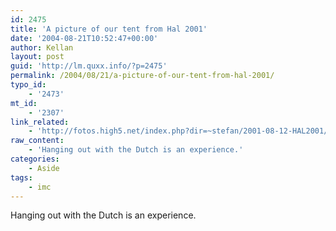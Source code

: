 ```yaml
---
id: 2475
title: 'A picture of our tent from Hal 2001'
date: '2004-08-21T10:52:47+00:00'
author: Kellan
layout: post
guid: 'http://lm.quxx.info/?p=2475'
permalink: /2004/08/21/a-picture-of-our-tent-from-hal-2001/
typo_id:
    - '2473'
mt_id:
    - '2307'
link_related:
    - 'http://fotos.high5.net/index.php?dir=~stefan/2001-08-12-HAL2001/&image=153'
raw_content:
    - 'Hanging out with the Dutch is an experience.'
categories:
    - Aside
tags:
    - imc
---
```


Hanging out with the Dutch is an experience.
